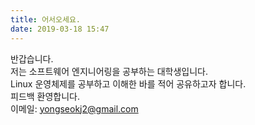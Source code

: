 ```yaml
---
title: 어서오세요.
date: 2019-03-18 15:47
---
```


반갑습니다.  
저는 소프트웨어 엔지니어링을 공부하는 대학생입니다.  
Linux 운영체제를 공부하고 이해한 바를 적어 공유하고자 합니다.  
피드백 환영합니다.  
이메일: yongseokj2@gmail.com